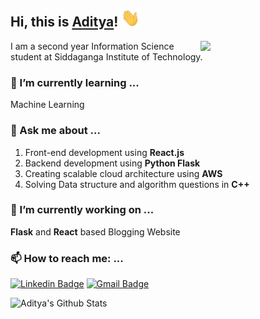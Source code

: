 <h2> <strong>Hi, this is <a href = "https://adityasunny1189.github.io/my-resume/">Aditya</a>!</strong> <img src="https://raw.githubusercontent.com/ABSphreak/ABSphreak/master/gifs/Hi.gif" width="30px"></h2>

<img align='right' src='https://user-images.githubusercontent.com/5713670/87202985-820dcb80-c2b6-11ea-9f56-7ec461c497c3.gif' width='200"'>
I am a second year Information Science student at Siddaganga Institute of Technology. 

### 🌱 I’m currently learning ...                                                         
  Machine Learning

### 💬 Ask me about ...
1. Front-end development using **React.js**
2. Backend development using **Python Flask**
3. Creating scalable cloud architecture using **AWS**
4. Solving Data structure and algorithm questions in **C++**
  
### 🔭 I’m currently working on ...
**Flask** and **React** based Blogging Website

### 📫 How to reach me: ...
[![Linkedin Badge](https://img.shields.io/badge/-Aditya-blue?style=flat-square&logo=Linkedin&logoColor=white&link=https://www.linkedin.com/in/aditya-pathak-a26aa1173/)](https://www.linkedin.com/in/aditya-pathak-a26aa1173/)
[![Gmail Badge](https://img.shields.io/badge/-Aditya-c14438?style=flat-square&logo=Gmail&logoColor=white&link=mailto:adityapathak1189@gmail.com)](mailto:adityapathak1189@gmail.com)

![Aditya's Github Stats](https://github-readme-stats.vercel.app/api?username=adityasunny1189&show_icons=true)
<!--
**adityasunny1189/adityasunny1189** is a ✨ _special_ ✨ repository because its `README.md` (this file) appears on your GitHub profile.

Here are some ideas to get you started:

- 🔭 I’m currently working on ...
- 🌱 I’m currently learning ...
- 👯 I’m looking to collaborate on ...
- 🤔 I’m looking for help with ...
- 💬 Ask me about ...
- 📫 How to reach me: ...
- 😄 Pronouns: ...
- ⚡ Fun fact: ...
-->
